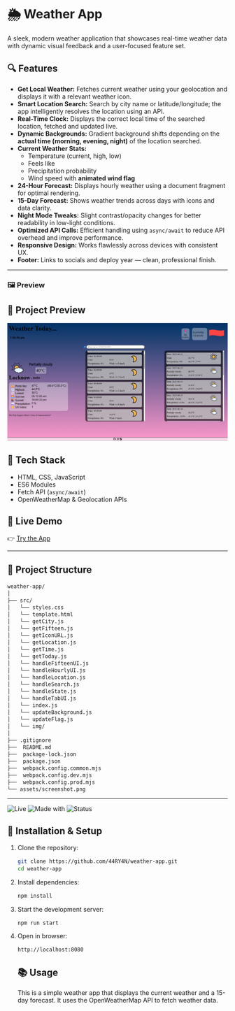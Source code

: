 # 🌦️ Weather App

A sleek, modern weather application that showcases real-time weather data with dynamic visual feedback and a user-focused feature set.

## 🔍 Features

- **Get Local Weather:** Fetches current weather using your geolocation and displays it with a relevant weather icon.
- **Smart Location Search:** Search by city name or latitude/longitude; the app intelligently resolves the location using an API.
- **Real-Time Clock:** Displays the correct local time of the searched location, fetched and updated live.
- **Dynamic Backgrounds:** Gradient background shifts depending on the **actual time (morning, evening, night)** of the location searched.
- **Current Weather Stats:**
  - Temperature (current, high, low)
  - Feels like
  - Precipitation probability
  - Wind speed with **animated wind flag**
- **24-Hour Forecast:** Displays hourly weather using a document fragment for optimal rendering.
- **15-Day Forecast:** Shows weather trends across days with icons and data clarity.
- **Night Mode Tweaks:** Slight contrast/opacity changes for better readability in low-light conditions.
- **Optimized API Calls:** Efficient handling using `async/await` to reduce API overhead and improve performance.
- **Responsive Design:** Works flawlessly across devices with consistent UX.
- **Footer:** Links to socials and deploy year — clean, professional finish.


---

### 🖼️ Preview

## 📸 Project Preview

![App Preview](./assets/screenshot.png)


## 🚀 Tech Stack

- HTML, CSS, JavaScript
- ES6 Modules
- Fetch API (`async/await`)
- OpenWeatherMap & Geolocation APIs

## 📍 Live Demo

👉 [Try the App](https://44ry4n.github.io/weather-app/)

---

## 📁 Project Structure

```plaintext
weather-app/                                                                                    
│                                   
├── src/
│   └── styles.css                                      
│   └── template.html                               
│   └── getCity.js                      
│   └── getFifteen.js                               
│   └── getIconURL.js                               
│   └── getLocation.js                          
│   └── getTime.js                                  
│   └── getToday.js                             
│   └── handleFifteenUI.js                          
│   └── handleHourlyUI.js                               
│   └── handleLocation.js                                   
│   └── handleSearch.js                             
│   └── handleState.js                              
│   └── handleTabUI.js                                  
│   └── index.js                                            
│   └── updateBackground.js                             
│   └── updateFlag.js                           
│   └── img/                                
│                                   
├── .gitignore                                  
├──  README.md                              
├──  package-lock.json                                       
├──  package.json                               
├──  webpack.config.common.mjs                               
├──  webpack.config.dev.mjs                                             
├──  webpack.config.prod.mjs                                    
└── assets/screenshot.png                                   
```
--- 
![Live](https://img.shields.io/badge/Live-Demo-blue?style=for-the-badge)
![Made with](https://img.shields.io/badge/Made%20with-JavaScript-yellow?style=for-the-badge)
![Status](https://img.shields.io/badge/Status-Active-brightgreen?style=for-the-badge)

## 🚀 Installation & Setup

1. Clone the repository:
   ```bash
   git clone https://github.com/44RY4N/weather-app.git
   cd weather-app
   ```
2. Install dependencies:
    ```bash
    npm install
    ```
3. Start the development server:
    ```bash
    npm run start
    ```
4. Open in browser:
    ```bash
    http://localhost:8080
    ```
    ## 📚 Usage
    This is a simple weather app that displays the current weather and a 15-day forecast. It
    uses the OpenWeatherMap API to fetch weather data.
 

